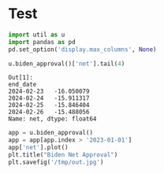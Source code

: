# Test

```python
import util as u
import pandas as pd
pd.set_option('display.max_columns', None)
```














```python
u.biden_approval()['net'].tail(4)
```

```text
Out[1]: 
end_date
2024-02-23   -16.050079
2024-02-24   -15.911317
2024-02-25   -15.846404
2024-02-26   -15.488056
Name: net, dtype: float64
```

```python
app = u.biden_approval()
app = app[app.index > '2023-01-01']
app['net'].plot()
plt.title("Biden Net Approval")
plt.savefig('/tmp/out.jpg')
```



